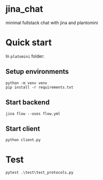 # jina_chat

minimal fullstack chat with jina and plantomini

# Quick start

In `platomini` folder:

## Setup environments

```
python -m venv venv
pip install -r requirements.txt
```

## Start backend

```
jina flow --uses flow.yml
```

## Start client

```
python client.py
```

# Test

```
pytest .\test\test_protocols.py
```
